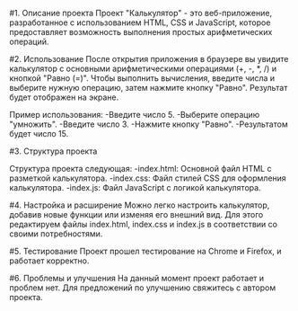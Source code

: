 #1. Описание проекта
Проект "Калькулятор" - это веб-приложение, разработанное с использованием HTML, CSS и JavaScript, которое предоставляет возможность выполнения простых арифметических операций.

#2. Использование
После открытия приложения в браузере вы увидите калькулятор с основными арифметическими операциями (+, -, *, /) и кнопкой "Равно (=)". Чтобы выполнить вычисления, введите числа и выберите нужную операцию, затем нажмите кнопку "Равно". Результат будет отображен на экране.

Пример использования:
-Введите число 5.
-Выберите операцию "умножить".
-Введите число 3.
-Нажмите кнопку "Равно".
-Результатом будет число 15.

#3. Структура проекта

Структура проекта следующая:
-index.html: Основной файл HTML с разметкой калькулятора.
-index.css: Файл стилей CSS для оформления калькулятора.
-index.js: Файл JavaScript с логикой калькулятора.

#4. Настройка и расширение
Можно легко настроить калькулятор, добавив новые функции или изменяя его внешний вид. Для этого редактируем файлы index.html, index.css и index.js в соответствии со своими потребностями.

#5. Тестирование
Проект прошел тестирование на Chrome и Firefox, и работает корректно.

#6. Проблемы и улучшения
На данный момент проект работает и проблем нет. Для предложений по улучшению свяжитесь с автором проекта.
